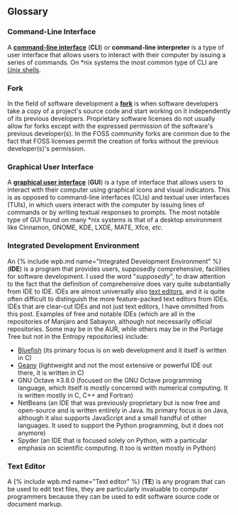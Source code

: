 ## Glossary
### Command-Line Interface
A [**command-line interface**](https://en.wikipedia.org/wiki/Command-line_interface) (**CLI**) or **command-line interpreter** is a type of user interface that allows users to interact with their computer by issuing a series of commands. On &#42;nix systems the most common type of CLI are [Unix shells](#unix-shells).

### Fork
In the field of software development a [**fork**](https://en.wikipedia.org/wiki/Fork_(software_development)) is when software developers take a copy of a project's source code and start working on it independently of its previous developers. Proprietary software licenses do not usually allow for forks except with the expressed permission of the software's previous developer(s). In the FOSS community forks are common due to the fact that FOSS licenses permit the creation of forks without the previous developer(s)'s permission.

### Graphical User Interface
A [**graphical user interface**](https://en.wikipedia.org/wiki/Graphical_user_interface) (**GUI**) is a type of interface that allows users to interact with their computer using graphical icons and visual indicators. This is as opposed to command-line interfaces (CLIs) and textual user interfaces (TUIs), in which users interact with the computer by issuing lines of commands or by writing textual responses to prompts. The most notable type of GUI found on many &#42;nix systems is that of a desktop environment like Cinnamon, GNOME, KDE, LXDE, MATE, Xfce, *etc.*

### Integrated Development Environment
An {% include wpb.md name="Integrated Development Environment" %} (**IDE**) is a program that provides users, supposedly comprehensive, facilities for software development. I used the word "*supposedly*", to draw attention to the fact that the definition of comprehensive does vary quite substantially from IDE to IDE. IDEs are almost universally also [text editors](#text-editor), and it is quite often difficult to distinguish the more feature-packed text editors from IDEs. IDEs that are clear-cut IDEs and not just text editors, I have ommitted from this post. Examples of free and notable IDEs (which are all in the repositories of Manjaro and Sabayon, although not necessarily official repositories. Some may be in the AUR, while others may be in the Portage Tree but not in the Entropy repositories) include:
* [Bluefish](#bluefish) (its primary focus is on web development and it itself is written in C)
* [Geany](#geany) (lightweight and not the most extensive or powerful IDE out there, it is written in C)
* GNU Octave &geq;3.8.0 (focused on the GNU Octave programming language, which itself is mostly concerned with numerical computing. It is written mostly in C, C++ and Fortran)
* NetBeans (an IDE that was previously proprietary but is now free and open-source and is written entirely in Java. Its primary focus is on Java, although it also supports JavaScript and a small handful of other languages. It used to support the Python programming, but it does not anymore)
* Spyder (an IDE that is focused solely on Python, with a particular emphasis on scientific computing. It too is written mostly in Python)

### Text Editor
A {% include wpb.md name="Text editor" %} (**TE**) is any program that can be used to edit text files, they are particularly invaluable to computer programmers because they can be used to edit software source code or document markup.
